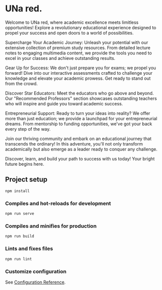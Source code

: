 # UNa red.
Welcome to UNa red, where academic excellence meets limitless opportunities! Explore a revolutionary educational experience designed to propel your success and open doors to a world of possibilities.

Supercharge Your Academic Journey:
Unleash your potential with our extensive collection of premium study resources. From detailed lecture notes to engaging multimedia content, we provide the tools you need to excel in your classes and achieve outstanding results.

Gear Up for Success:
We don't just prepare you for exams; we propel you forward! Dive into our interactive assessments crafted to challenge your knowledge and elevate your academic prowess. Get ready to stand out from the crowd.

Discover Star Educators:
Meet the educators who go above and beyond. Our "Recommended Professors" section showcases outstanding teachers who will inspire and guide you toward academic success.

Entrepreneurial Support:
Ready to turn your ideas into reality? We offer more than just education; we provide a launchpad for your entrepreneurial dreams. From mentorship to funding opportunities, we've got your back every step of the way.

Join our thriving community and embark on an educational journey that transcends the ordinary! In this adventure, you'll not only transform academically but also emerge as a leader ready to conquer any challenge.

Discover, learn, and build your path to success with us today! Your bright future begins here.

## Project setup
```
npm install
```

### Compiles and hot-reloads for development
```
npm run serve
```

### Compiles and minifies for production
```
npm run build
```

### Lints and fixes files
```
npm run lint
```

### Customize configuration
See [Configuration Reference](https://cli.vuejs.org/config/).
